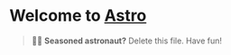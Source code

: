 # Welcome to [Astro](https://astro.build)

> 🧑‍🚀 **Seasoned astronaut?** Delete this file. Have fun!
